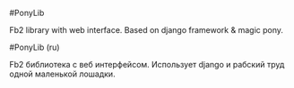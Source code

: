 #PonyLib

Fb2 library with web interface. Based on django framework & magic pony.


#PonyLib (ru)

Fb2 библиотека с веб интерфейсом. Использует django и рабский труд одной маленькой лошадки.

